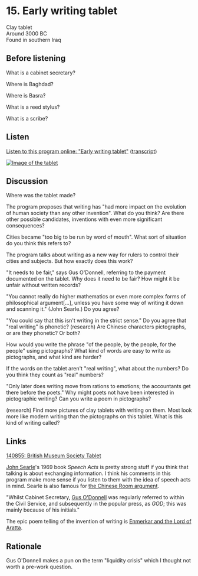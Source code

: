 # 15. Early writing tablet

Clay tablet  
Around 3000 BC  
Found in southern Iraq


## Before listening

What is a cabinet secretary?

Where is Baghdad?

Where is Basra?

What is a reed stylus?

What is a scribe?


## Listen

[Listen to this program online:
"Early writing tablet"](http://www.bbc.co.uk/ahistoryoftheworld/objects/TnAQ0B8bQkSJzKZFWo6F-g)
([transcript](http://www.bbc.co.uk/ahistoryoftheworld/about/transcripts/episode15/))

[![Image of the tablet](https://upload.wikimedia.org/wikipedia/commons/thumb/7/76/Pictographs_Recording_the_Allocation_of_Beer_%28London%2C_England%29.jpg/320px-Pictographs_Recording_the_Allocation_of_Beer_%28London%2C_England%29.jpg)](https://commons.wikimedia.org/wiki/File:Pictographs_Recording_the_Allocation_of_Beer_%28London%2C_England%29.jpg)


## Discussion

Where was the tablet made?

The program proposes that writing has "had more impact on the evolution
of human society than any other invention". What do you think? Are there
other possible candidates, inventions with even more significant
consequences?

Cities became "too big to be run by word of mouth". What sort of
situation do you think this refers to?

The program talks about writing as a new way for rulers to control their
cities and subjects. But how exactly does this work?

"It needs to be fair," says Gus O'Donnell, referring to the payment
documented on the tablet. Why does it need to be fair? How might it be
unfair without written records?

"You cannot really do higher mathematics or even more complex forms of
philosophical argument[...], unless you have some way of writing it down
and scanning it." (John Searle.) Do you agree?

"You could say that this isn't writing in the strict sense." Do you
agree that "real writing" is phonetic? (research) Are Chinese characters
pictographs, or are they phonetic? Or both?

How would you write the phrase "of the people, by the people, for the
people" using pictographs? What kind of words are easy to write as
pictographs, and what kind are harder?

If the words on the tablet aren't "real writing", what about the
numbers? Do you think they count as "real" numbers?

"Only later does writing move from rations to emotions; the accountants
get there before the poets." Why might poets not have been interested in
pictographic writing? Can you write a poem in pictographs?

(research) Find more pictures of clay tablets with writing on them. Most
look more like modern writing than the pictographs on this tablet. What
is this kind of writing called?


## Links

[140855: British Museum Society Tablet](http://www.britishmuseum.org/research/collection_online/collection_object_details.aspx?objectId=327218&partId=1)

[John Searle](https://en.wikipedia.org/wiki/John_Searle)'s 1969 book
_Speech Acts_ is pretty strong stuff if you think that talking is about
exchanging information. I think his comments in this program make more
sense if you listen to them with the idea of speech acts in mind.
Searle is also famous for
[the Chinese Room argument](http://www.consciousentities.com/searle.htm).

"Whilst Cabinet Secretary,
[Gus O'Donnell](https://en.wikipedia.org/wiki/Gus_O%27Donnell) was
regularly referred to within the Civil Service, and subsequently in the
popular press, as *GOD*; this was mainly because of his initials."

The epic poem telling of the invention of writing is
[Enmerkar and the Lord of Aratta](https://en.wikipedia.org/wiki/Enmerkar_and_the_Lord_of_Aratta).


## Rationale

Gus O'Donnell makes a pun on the term "liquidity crisis" which I thought
not worth a pre-work question.
